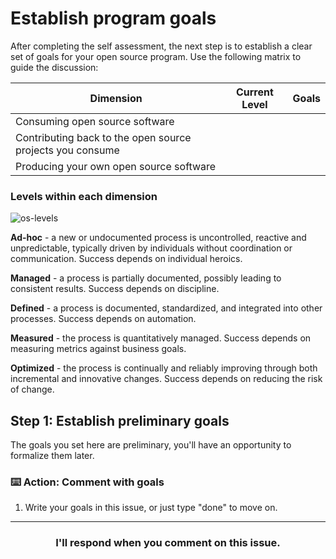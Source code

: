 # Establish program goals

After completing the self assessment, the next step is to establish a clear set of goals for your open source program.  Use the following matrix to guide the discussion:

| Dimension | Current Level | Goals |
| --------- | ----- | ----- |
| Consuming open source software |      |      |
| Contributing back to the open source projects you consume |      |      |
| Producing your own open source software |      |     |

### Levels within each dimension

![os-levels](https://user-images.githubusercontent.com/6351798/58345546-d7b6b880-7e15-11e9-863b-803604593e43.png)

**Ad-hoc** - a new or undocumented process is uncontrolled, reactive and unpredictable, typically driven by individuals without coordination or communication. Success depends on individual heroics.

**Managed** - a process is partially documented, possibly leading to consistent results. Success depends on discipline.	

**Defined** - a process is documented, standardized, and integrated into other processes. Success depends on automation.	

**Measured** - the process is quantitatively managed. Success depends on measuring metrics against business goals.	

**Optimized** - the process is continually and reliably improving through both incremental and innovative changes. Success depends on reducing the risk of change.



## Step 1: Establish preliminary goals

The goals you set here are preliminary, you'll have an opportunity to formalize them later. 

### :keyboard: Action: Comment with goals 

1. Write your goals in this issue, or just type "done" to move on. 

<hr>
<h3 align="center">I'll respond when you comment on this issue.</h3>
